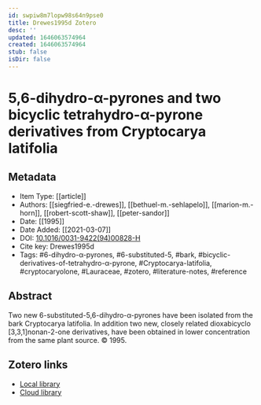 ```yaml
---
id: swpiw8m7lopw98s64n9pse0
title: Drewes1995d Zotero
desc: ''
updated: 1646063574964
created: 1646063574964
stub: false
isDir: false
---
```

# 5,6-dihydro-<span class="nocase">α</span>-pyrones and two bicyclic tetrahydro-<span class="nocase">α</span>-pyrone derivatives from Cryptocarya latifolia

## Metadata

* Item Type: [[article]]
* Authors: [[siegfried-e.-drewes]], [[bethuel-m.-sehlapelo]], [[marion-m.-horn]], [[robert-scott-shaw]], [[peter-sandor]]
* Date: [[1995]]
* Date Added: [[2021-03-07]]
* DOI: [10.1016/0031-9422(94)00828-H](https://doi.org/10.1016/0031-9422(94)00828-H)
* Cite key: Drewes1995d
* Tags: #6-dihydro-α-pyrones, #6-substituted-5, #bark, #bicyclic-derivatives-of-tetrahydro-α-pyrone, #Cryptocarya-latifolia, #cryptocaryolone, #Lauraceae, #zotero, #literature-notes, #reference

## Abstract

Two new 6-substituted-5,6-dihydro-α-pyrones have been isolated from the bark Cryptocarya latifolia. In addition two new, closely related dioxabicyclo [3,3,1]nonan-2-one derivatives, have been obtained in lower concentration from the same plant source. © 1995.


##  Zotero links
* [Local library](zotero://select/items/1_BWRDFLHS)
* [Cloud library](http://zotero.org/users/7593438/items/BWRDFLHS)

